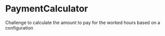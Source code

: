 # PaymentCalculator
Challenge to calculate the amount to pay for the worked hours based on a configuration

